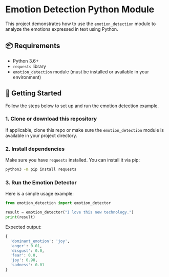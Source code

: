 # Emotion Detection Python Module

This project demonstrates how to use the `emotion_detection` module to analyze the emotions expressed in text using Python.

## 📦 Requirements

- Python 3.6+
- `requests` library
- `emotion_detection` module (must be installed or available in your environment)

## 🚀 Getting Started

Follow the steps below to set up and run the emotion detection example.

### 1. Clone or download this repository

If applicable, clone this repo or make sure the `emotion_detection` module is available in your project directory.

### 2. Install dependencies

Make sure you have `requests` installed. You can install it via pip:

```bash
python3 -m pip install requests
```

### 3. Run the Emotion Detector
Here is a simple usage example:

```python
from emotion_detection import emotion_detector

result = emotion_detector("I love this new technology.")
print(result)
```

Expected output:
```python
{
  'dominant_emotion': 'joy',
  'anger': 0.01,
  'disgust': 0.0,
  'fear': 0.0,
  'joy': 0.98,
  'sadness': 0.01
}
```
